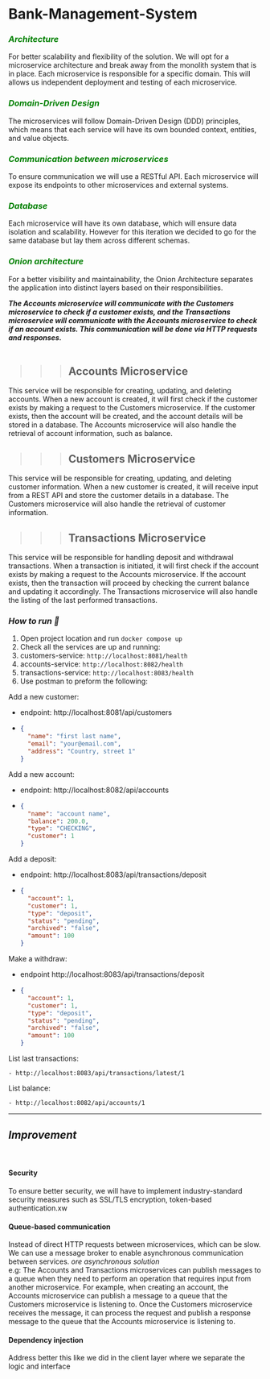 # Bank-Management-System

### <em style="color:Green"> Architecture </em>

For better scalability and flexibility of the solution. We will opt for a microservice architecture and break away from the monolith system that is in place. Each microservice is responsible for a specific domain.
This will allows us independent deployment and testing of each microservice.

### <em style="color:Green"> Domain-Driven Design </em>

The microservices will follow Domain-Driven Design (DDD) principles, which means that each service will have its own bounded context, entities, and value objects.

### <em style="color:Green"> Communication between microservices </em>

To ensure communication we will use a RESTful API. Each microservice will expose its endpoints to other microservices and external systems.

### <em style="color:Green"> Database </em>

Each microservice will have its own database, which will ensure data isolation and scalability. However for this iteration we decided to go for the same database but lay them across different schemas.

### <em style="color:Green"> Onion architecture </em>

For a better visibility and maintainability, the Onion Architecture separates the application into distinct layers based on their responsibilities.

**_The Accounts microservice will communicate with the Customers microservice to check if a customer exists, and the Transactions microservice will communicate with the Accounts microservice to check if an account exists. This communication will be done via HTTP requests and responses._** <br><br>

> > > ## Accounts Microservice

This service will be responsible for creating, updating, and deleting accounts. When a new account is created, it will first check if the customer exists by making a request to the Customers microservice. If the customer exists, then the account will be created, and the account details will be stored in a database. The Accounts microservice will also handle the retrieval of account information, such as balance.<br>

> > > ## Customers Microservice

This service will be responsible for creating, updating, and deleting customer information. When a new customer is created, it will receive input from a REST API and store the customer details in a database. The Customers microservice will also handle the retrieval of customer information.<br>

> > > ## Transactions Microservice

This service will be responsible for handling deposit and withdrawal transactions. When a transaction is initiated, it will first check if the account exists by making a request to the Accounts microservice. If the account exists, then the transaction will proceed by checking the current balance and updating it accordingly. The Transactions microservice will also handle the listing of the last performed transactions.<br>

### _How to run 🎉_

1. Open project location and run `docker compose up`
2. Check all the services are up and running:
3. customers-service: `http://localhost:8081/health`
4. accounts-service: `http://localhost:8082/health`
5. transactions-service: `http://localhost:8083/health`
6. Use postman to preform the following:

Add a new customer:

- endpoint: http://localhost:8081/api/customers
- ```json
  {
    "name": "first last name",
    "email": "your@email.com",
    "address": "Country, street 1"
  }
  ```

Add a new account:

- endpoint: http://localhost:8082/api/accounts
- ```json
  {
    "name": "account name",
    "balance": 200.0,
    "type": "CHECKING",
    "customer": 1
  }
  ```

Add a deposit:

- endpoint: http://localhost:8083/api/transactions/deposit

- ```json
  {
    "account": 1,
    "customer": 1,
    "type": "deposit",
    "status": "pending",
    "archived": "false",
    "amount": 100
  }
  ```

Make a withdraw:

- endpoint http://localhost:8083/api/transactions/deposit

- ```json
  {
    "account": 1,
    "customer": 1,
    "type": "deposit",
    "status": "pending",
    "archived": "false",
    "amount": 100
  }
  ```

List last transactions:

```
- http://localhost:8083/api/transactions/latest/1
```

List balance:

```
- http://localhost:8082/api/accounts/1
```

---

## <em>Improvement</em>

<br>

#### **Security**

To ensure better security, we will have to implement industry-standard security measures such as SSL/TLS encryption, token-based authentication.xw<br>

#### **Queue-based communication**

Instead of direct HTTP requests between microservices, which can be slow. We can use a message broker to enable asynchronous communication between services. _ore asynchronous solution_ <br>
e.g: The Accounts and Transactions microservices can publish messages to a queue when they need to perform an operation that requires input from another microservice. For example, when creating an account, the Accounts microservice can publish a message to a queue that the Customers microservice is listening to. Once the Customers microservice receives the message, it can process the request and publish a response message to the queue that the Accounts microservice is listening to.

#### **Dependency injection**

Address better this like we did in the client layer where we separate the logic and interface
